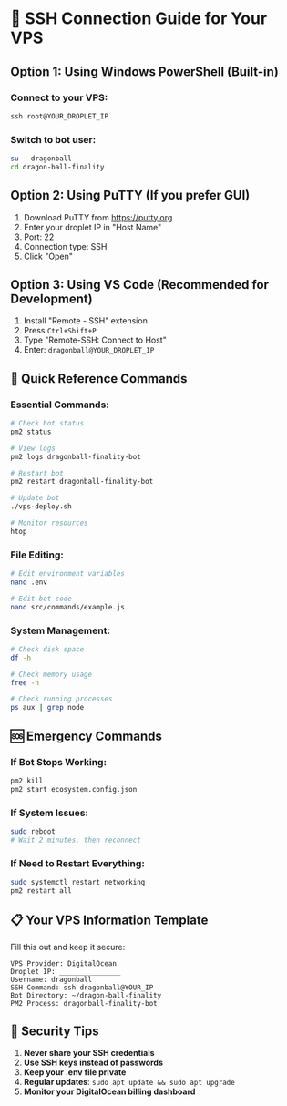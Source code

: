 # 🔐 SSH Connection Guide for Your VPS

## Option 1: Using Windows PowerShell (Built-in)

### Connect to your VPS:
```powershell
ssh root@YOUR_DROPLET_IP
```

### Switch to bot user:
```bash
su - dragonball
cd dragon-ball-finality
```

## Option 2: Using PuTTY (If you prefer GUI)

1. Download PuTTY from https://putty.org
2. Enter your droplet IP in "Host Name"
3. Port: 22
4. Connection type: SSH
5. Click "Open"

## Option 3: Using VS Code (Recommended for Development)

1. Install "Remote - SSH" extension
2. Press `Ctrl+Shift+P`
3. Type "Remote-SSH: Connect to Host"
4. Enter: `dragonball@YOUR_DROPLET_IP`

## 📝 Quick Reference Commands

### Essential Commands:
```bash
# Check bot status
pm2 status

# View logs
pm2 logs dragonball-finality-bot

# Restart bot
pm2 restart dragonball-finality-bot

# Update bot
./vps-deploy.sh

# Monitor resources
htop
```

### File Editing:
```bash
# Edit environment variables
nano .env

# Edit bot code
nano src/commands/example.js
```

### System Management:
```bash
# Check disk space
df -h

# Check memory usage
free -h

# Check running processes
ps aux | grep node
```

## 🆘 Emergency Commands

### If Bot Stops Working:
```bash
pm2 kill
pm2 start ecosystem.config.json
```

### If System Issues:
```bash
sudo reboot
# Wait 2 minutes, then reconnect
```

### If Need to Restart Everything:
```bash
sudo systemctl restart networking
pm2 restart all
```

## 📋 Your VPS Information Template

Fill this out and keep it secure:

```
VPS Provider: DigitalOcean
Droplet IP: _______________
Username: dragonball
SSH Command: ssh dragonball@YOUR_IP
Bot Directory: ~/dragon-ball-finality
PM2 Process: dragonball-finality-bot
```

## 🔑 Security Tips

1. **Never share your SSH credentials**
2. **Use SSH keys instead of passwords**
3. **Keep your .env file private**
4. **Regular updates**: `sudo apt update && sudo apt upgrade`
5. **Monitor your DigitalOcean billing dashboard**
